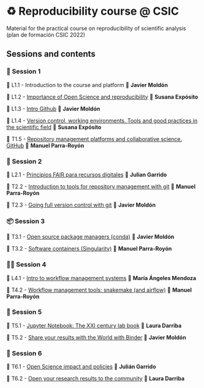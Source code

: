 # :recycle: Reproducibility course @ CSIC

Material for the practical course on reproducibility of scientific analysis (plan de formación CSIC 2022)

## Sessions and contents

### :rocket: Session 1

:beginner: L1.1 - Introduction to the course and platform :pill: **Javier Moldón**

:beginner: L1.2 - [Importance of Open Science and reproducibility](session1/L2.1_Intro_Ciencia_Abierta/OpenScience_Intro_CursoCSIC_Mar2022.pdf) :pill: **Susana Expósito**

:beginner: L1.3 - [Intro Github](session1/T1.3_introduction_github/curso_CSIC_S1_T1.3_intro_github.pdf) :pill: **Javier Moldón**

:beginner: L1.4 - [Version control, working environments. Tools and good practices in the scientific field](session1/L1.4_Ciencia_Abierta_en_la_practica/OpenScience_EnLaPractica_CursoCSIC_Mar2022.pdf) :pill: **Susana Expósito**

:beginner: T1.5 - [Repository management platforms and collaborative science. GitHub](session1/T1.5_github_repositories/README.md) :pill: **Manuel Parra-Royón**

### :musical_note: Session 2

:beginner: L2.1 - [Principios FAIR para recursos digitales](https://zenodo.org/record/6417254#.Yk1WxJpBxUQ) :pill: **Julian Garrido**

:beginner: T2.2 - [Introduction to tools for repository management with git](session2/T2.2_software/README.md) :pill: **Manuel Parra-Royón**

:beginner: T2.3 - [Going full version control with git](session2/T2.3_git/README.md) :pill: **Javier Moldón**


### :package: Session 3

:beginner: T3.1 - [Open source package managers (conda)](session3/T3.1_conda/README.md) :pill: **Javier Moldón**

:beginner: T3.2 - [Software containers (Singularity)](session3/T3.2_singularity/README.md) :pill: **Manuel Parra-Royón**

### :biking_woman: Session 4

:beginner: L4.1 - [Intro to workflow management systems](session4/L4.1_workflow/workflowmanagement.pdf) :pill: **María Ángeles Mendoza**

:beginner: T4.2 - [Workflow management tools: snakemake (and airflow)](session4/T4.2_workflowtools/README.md) :pill: **Manuel Parra-Royón**

### :dancer: Session 5

:beginner: T5.1 - [Jupyter Notebook: The XXI century lab book](session5/T5.1_jupyter/jupyter_notebooks.md) :pill: **Laura Darriba**

:beginner: T5.2 - [Share your results with the World with Binder](session5/T5.2_binder/binder.md) :pill: **Javier Moldón**

### :dancer: Session 6

:beginner: T6.1 - [Open Science impact and policies](https://zenodo.org/record/6538879) :pill: **Julián Garrido**

:beginner: T6.2 - [Open your research results to the community](session6/T6.2_open_results/Open_your_results_to_the_community.pdf) :pill: **Laura Darriba**


